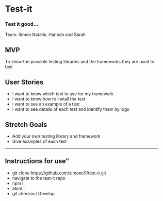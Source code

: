# Test-it
### Test it good...

Team: Simon Natalie, Hannah and Sarah

## MVP
To show the possible testing libraries and the frameworks they are used to test

## User Stories
* I want to know which test to use for my framework
* I want to know how to install the test
* I want to see an example of a test
* I want to see details of each test and identify them by logo

## Stretch Goals
* Add your own testing library and framework
* Give examples of each test

---

## Instructions for use"
- git clone https://github.com/simonol1/test-it.git
- navigate to the test-it repo
- npm i
- atom .
- git checkout Develop

